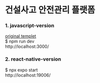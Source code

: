 # 건설사고 안전관리 플랫폼

### 1. javascript-version   
[original templet](https://themeselection.com/item/materio-free-vuetify-vuejs-laravel-admin-template/)    
$ npm run dev    
http://localhost:3000/    
     
### 2. react-native-version    
$ npx expo start     
http://localhost:19006/     
